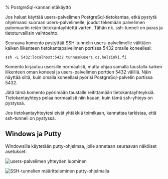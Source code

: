 % PostgreSql-kannan etäkäyttö
<!-- order: 2 -->

Jos haluat käyttää users-palvelimen PostgreSql-tietokantaa, etkä 
pystytä ohjelmaasi suoraan users-palvelimelle, joudut
tekemään palvelimen palomuuriin reiän tietokantayhtettä varten.
Tähän nk. ssh-tunneli on paras ja tietoturvallisin vaihtoehto.

Seuraava komento pystyttää SSH-tunnelin users-palvelimelle välittäen kaiken liikenteen tietokantapalvelimen portissa 5432 omalle koneellesi:

~~~ssh
ssh -L 5432:localhost:5432 tunnus@users.cs.helsinki.fi
~~~

Komento kirjautuu usersille normaalisti, mutta ohjaa samalla taustalla kaiken 
liikenteen oman koneesi ja users-palvelimen porttien 5432 välillä.
Näin näyttää siltä, kuin omalla koneellasi pyörisi PostgreSql-palvelin portissa 5432.

Jätä tämä komento pyörimään taustalle reitittämään tietokantayhteyksiä.
Tietokantayhteys pelaa normaalisti
niin kauan, kuin tämä ssh-yhteys on pystyssä.

<alert>
Jos tietokantayhteytesi eivät yhtäkkiä toimikaan, kannattaa tarkistaa, että ssh-tunneli
on pystyssä.
</alert>

## Windows ja Putty

Windowsilla käytetään putty-ohjelmaa, jolle annetaan seuraavan näköiset asetukset:

![users-palvelimen yhteyden luominen]({{myimgdir}}putty-users.png)

![SSH-tunnelien määritteleminen putty-ohjelmalla]({{myimgdir}}users-tunneli.png)
